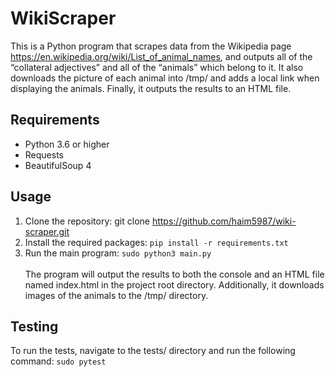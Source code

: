 
# WikiScraper
This is a Python program that scrapes data from the Wikipedia page https://en.wikipedia.org/wiki/List_of_animal_names, and outputs all of the “collateral adjectives” and all of the “animals” which belong to it. It also downloads the picture of each animal into /tmp/ and adds a local link when displaying the animals. Finally, it outputs the results to an HTML file.

## Requirements
* Python 3.6 or higher <br>
* Requests <br>
* BeautifulSoup 4

## Usage
1. Clone the repository: git clone https://github.com/haim5987/wiki-scraper.git
2. Install the required packages: ```pip install -r requirements.txt```
3. Run the main program: ```sudo python3 main.py``` <br><br>
The program will output the results to both the console and an HTML file named index.html in the project root directory. Additionally, it downloads images of the animals to the /tmp/ directory.

## Testing
To run the tests, navigate to the tests/ directory and run the following command:
```sudo pytest```
